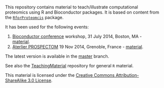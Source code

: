 This repository contains material to teach/illustrate computational
proteomics using R and Bioconductor packages. It is based on content
from the
[`RforProteomcis`](http://www.bioconductor.org/packages/release/data/experiment/html/RforProteomics.html)
package.

It has been used for the following events:

1. [Bioconductor conference](https://register.bioconductor.org/BioC2014/) workshop, 31 July
   2014, Boston, MA -
   [material](http://bioconductor.org/help/course-materials/2014/BioC2014/Gatto.html).
2. [Aterlier PROSPECTOM](http://prospectom.liglab.fr/atelier-2014/index.html)
   19 Nov 2014, Grenoble, France -
   [material](https://github.com/lgatto/rbioc-proteomics/tree/19-11-2014-Grenoble).

The latest version is available in the
[master](https://github.com/lgatto/rbioc-proteomics) branch.

See also the
[TeachingMaterial](https://github.com/lgatto/TeachingMaterial)
repository for general `R` material.

This material is licensed under the
[Creative Commons Attribution-ShareAlike 3.0 License](http://creativecommons.org/licenses/by-sa/3.0/).

